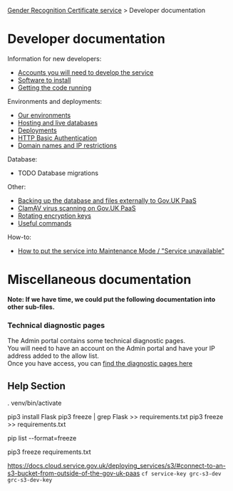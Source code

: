 
[Gender Recognition Certificate service](../README.md) >
Developer documentation

# Developer documentation

Information for new developers:

* [Accounts you will need to develop the service](Accounts_you_will_need_to_develop_the_service.md)
* [Software to install](Software_to_install.md)
* [Getting the code running](Getting_the_code_running.md)

Environments and deployments:
* [Our environments](Our_environments.md)
* [Hosting and live databases](Hosting_and_live_databases.md)
* [Deployments](Deployments.md)
* [HTTP Basic Authentication](HTTP_Basic_Authentication.md)
* [Domain names and IP restrictions](Domain_names_and_IP_restrictions.md)

Database:
* TODO Database migrations

Other:
* [Backing up the database and files externally to Gov.UK PaaS](External_backups.md)
* [ClamAV virus scanning on Gov.UK PaaS](ClamAV.md)
* [Rotating encryption keys](Rotating_encryption_keys.md)
* [Useful commands](Useful_comands.md)

How-to:
* [How to put the service into Maintenance Mode / "Service unavailable"](Maintenance_mode.md)

# Miscellaneous documentation
**Note: If we have time, we could put the following documentation into other sub-files.**

### Technical diagnostic pages

The Admin portal contains some technical diagnostic pages.  
You will need to have an account on the Admin portal and have your IP address added to the allow list.  
Once you have access, you can [find the diagnostic pages here](admin.apply-gender-recognition-certificate.service.gov.uk/diagnostics)


## Help Section
. venv/bin/activate

pip3 install Flask
pip3 freeze | grep Flask >> requirements.txt
pip3 freeze >> requirements.txt

pip list --format=freeze

pip3 freeze requirements.txt


https://docs.cloud.service.gov.uk/deploying_services/s3/#connect-to-an-s3-bucket-from-outside-of-the-gov-uk-paas
`cf service-key grc-s3-dev grc-s3-dev-key`
